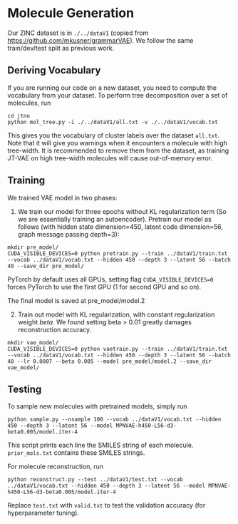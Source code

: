 # Molecule Generation

Our ZINC dataset is in `./../dataV1` (copied from https://github.com/mkusner/grammarVAE).
We follow the same train/dev/test split as previous work.

## Deriving Vocabulary
If you are running our code on a new dataset, you need to compute the vocabulary from your dataset.
To perform tree decomposition over a set of molecules, run
```
cd jtnn
python mol_tree.py -i ./../dataV1/all.txt -v ./../dataV1/vocab.txt
```
This gives you the vocabulary of cluster labels over the dataset `all.txt`. Note that it will give you warnings when it encounters a molecule with high tree-width. It is recommended to remove them from the dataset, as training JT-VAE on high tree-width molecules will cause out-of-memory error.

## Training
We trained VAE model in two phases:
1. We train our model for three epochs without KL regularization term (So we are essentially training an autoencoder).
Pretrain our model as follows (with hidden state dimension=450, latent code dimension=56, graph message passing depth=3):
```
mkdir pre_model/
CUDA_VISIBLE_DEVICES=0 python pretrain.py --train ../dataV1/train.txt --vocab ../dataV1/vocab.txt --hidden 450 --depth 3 --latent 56 --batch 40 --save_dir pre_model/
```
PyTorch by default uses all GPUs, setting flag `CUDA_VISIBLE_DEVICES=0` forces PyTorch to use the first GPU (1 for second GPU and so on).

The final model is saved at pre_model/model.2

2. Train out model with KL regularization, with constant regularization weight $beta$.
We found setting beta > 0.01 greatly damages reconstruction accuracy.
```
mkdir vae_model/
CUDA_VISIBLE_DEVICES=0 python vaetrain.py --train ../dataV1/train.txt --vocab ../dataV1/vocab.txt --hidden 450 --depth 3 --latent 56 --batch 40 --lr 0.0007 --beta 0.005 --model pre_model/model.2 --save_dir vae_model/
```

## Testing
To sample new molecules with pretrained models, simply run
```
python sample.py --nsample 100 --vocab ../dataV1/vocab.txt --hidden 450 --depth 3 --latent 56 --model MPNVAE-h450-L56-d3-beta0.005/model.iter-4
```
This script prints each line the SMILES string of each molecule. `prior_mols.txt` contains these SMILES strings.

For molecule reconstruction, run
```
python reconstruct.py --test ../dataV1/test.txt --vocab ../dataV1/vocab.txt --hidden 450 --depth 3 --latent 56 --model MPNVAE-h450-L56-d3-beta0.005/model.iter-4
```
Replace `test.txt` with `valid.txt` to test the validation accuracy (for hyperparameter tuning).

